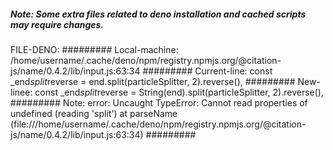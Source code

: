 ##### Note: Some extra files related to deno installation and cached scripts may require changes.

FILE-DENO:
#########
Local-machine: /home/username/.cache/deno/npm/registry.npmjs.org/@citation-js/name/0.4.2/lib/input.js:63:34
#########
Current-line:  const _end$split$reverse = end.split(particleSplitter, 2).reverse(),
#########
New-linee:  const _end$split$reverse = String(end).split(particleSplitter, 2).reverse(),
#########
Note: error: Uncaught TypeError: Cannot read properties of undefined (reading 'split') at parseName (file:///home/username/.cache/deno/npm/registry.npmjs.org/@citation-js/name/0.4.2/lib/input.js:63:34)
#########
